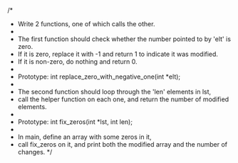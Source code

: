 /*
 * Write 2 functions, one of which calls the other.
 *
 * The first function should check whether the number pointed to by 'elt' is zero.
 * If it is zero, replace it with -1 and return 1 to indicate it was modified.
 * If it is non-zero, do nothing and return 0.
 *
 * Prototype: int replace_zero_with_negative_one(int *elt);
 *
 * The second function should loop through the 'len' elements in lst,
 * call the helper function on each one, and return the number of modified elements.
 *
 * Prototype: int fix_zeros(int *lst, int len);
 *
 * In main, define an array with some zeros in it,
 * call fix_zeros on it, and print both the modified array and the number of changes.
 */

